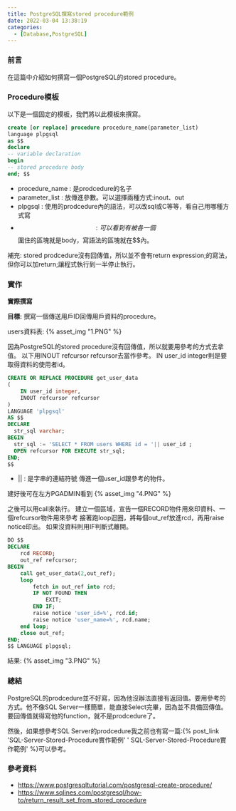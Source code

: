 ```yaml
---
title: PostgreSQL撰寫stored procedure範例
date: 2022-03-04 13:38:19
categories:
  - [Database,PostgreSQL]
---
```

### 前言
在這篇中介紹如何撰寫一個PostgreSQL的stored procedure。

### Procedure模板
以下是一個固定的模板，我們將以此模板來撰寫。
~~~~~sql
create [or replace] procedure procedure_name(parameter_list)
language plpgsql
as $$
declare
-- variable declaration
begin
-- stored procedure body
end; $$
~~~~~
- procedure_name : 是prodcedure的名子
- parameter_list : 放傳進參數。可以選擇兩種方式:inout、out
- plpgsql : 使用的prodcedure內的語法，可以改sql或C等等，看自己用哪種方式寫
- $$:可以看到有被各一個$$圍住的區塊就是body，寫語法的區塊就在$$內。

補充:
stored prodcedure沒有回傳值，所以並不會有return expression;的寫法，但你可以加return;讓程式執行到一半停止執行。

### 實作
**實際撰寫**

**目標:**
撰寫一個傳送用戶ID回傳用戶資料的procedure。

users資料表:
{% asset_img "1.PNG" %}

因為PostgreSQL的stored procedure沒有回傳值，所以就要用參考的方式去拿值。
以下用INOUT refcursor refcursor去當作參考。
IN user_id integer則是要取得資料的使用者id。

~~~~~sql
CREATE OR REPLACE PROCEDURE get_user_data
(
	IN user_id integer,
	INOUT refcursor refcursor
) 
LANGUAGE 'plpgsql'
AS $$
DECLARE
  str_sql varchar;                                                    
BEGIN
  str_sql := 'SELECT * FROM users WHERE id = '|| user_id ;
  OPEN refcursor FOR EXECUTE str_sql;                             
END;
$$
~~~~~
- || : 是字串的連結符號
傳進一個user_id跟參考的物件。

建好後可在左方PGADMIN看到
{% asset_img "4.PNG" %}


之後可以用call來執行。
建立一個區域，宣告一個RECORD物件用來印資料、一個refcursor物件用來參考
接著跑loop迴圈，將每個out_ref放進rcd，再用raise notice印出。
如果沒資料則用IF判斷式離開。

~~~~~sql
DO $$
DECLARE
	rcd RECORD;
	out_ref refcursor;
BEGIN
	call get_user_data(2,out_ref);
	loop
		fetch in out_ref into rcd;
		IF NOT FOUND THEN
			EXIT;
		END IF;
		raise notice 'user_id=%', rcd.id;
		raise notice 'user_name=%', rcd.name;
  	end loop;
	close out_ref;
END;
$$ LANGUAGE plpgsql;
~~~~~
結果:
{% asset_img "3.PNG" %}


### 總結
PostgreSQL的prodcedure並不好寫，因為他沒辦法直接有返回值。要用參考的方式。他不像SQL Server一樣簡單，能直接Select完畢，因為並不具備回傳值。要回傳值就得寫他的function，就不是prodcedure了。

然後，如果想參考SQL Server的prodcedure我之前也有寫一篇:{% post_link 'SQL-Server-Stored-Procedure實作範例' '
SQL-Server-Stored-Procedure實作範例' %}可以參考。

### 參考資料
- https://www.postgresqltutorial.com/postgresql-create-procedure/
- https://www.sqlines.com/postgresql/how-to/return_result_set_from_stored_procedure
